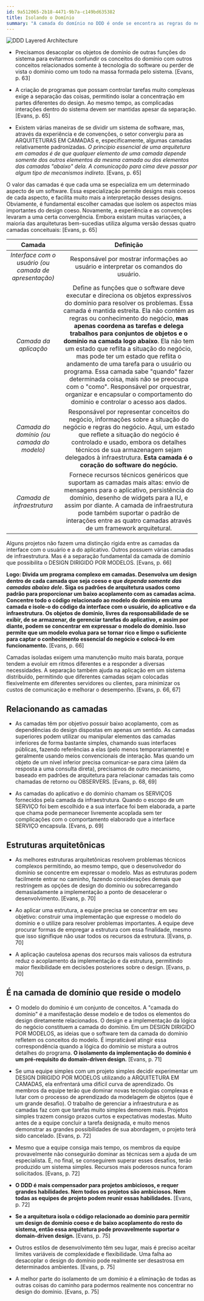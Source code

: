```yaml
---
id: 9a512065-2b18-4471-9b7a-c149bd635382
title: Isolando o Domínio
summary: "A camada do domínio no DDD é onde se encontra as regras do negócio, que resolve e trata dos problemas e soluções do negócio"
---
```


<img src="{{ mix('/images/articles/DDD/DDD-layered-achitecture.png') }}" alt="DDD Layered Architecture">

- Precisamos desacoplar os objetos de domínio de outras funções do sistema para evitarmos confundir os conceitos do domínio com outros conceitos relacionados somente à tecnologia do software ou perder de vista o domínio como um todo na massa formada pelo sistema. [Evans, p. 63]

- A criação de programas que possam controlar tarefas muito complexas exige a separação das coisas, permitindo isolar a concentração em partes diferentes do design. Ao mesmo tempo, as complicadas interações dentro do sistema devem ser mantidas apesar da separação. [Evans, p. 65]

- Existem várias maneiras de se dividir um sistema de software, mas, através da experiência e de convenções, o setor convergiu para as ARQUITETURAS EM CAMADAS e, especificamente, algumas camadas relativamente padronizadas. *O princípio essencial de uma arquitetura em camadas é de que qualquer elemento de uma camada depende somente dos outros elementos da mesma camada ou dos elementos das camadas "abaixo" dela. A comunicação para cima deve passar por algum tipo de mecanismos indireto.* [Evans, p. 65]

O valor das camadas é que cada uma se especializa em um determinado aspecto de um software. Essa especialização permite designs mais coesos de cada aspecto, e facilita muito mais a interpretação desses designs. Obviamente, é fundamental escolher camadas que isolem os aspectos mias importantes do design coeso. Novamente, a experiência e as convenções levaram a uma certa convergência. Embora existam muitas variações, a maioria das arquiteturas bem-sucedias utiliza alguma versão dessas quatro camadas conceituais: [Evans, p. 65]


| **Camada**                                              | **Definição**                                                                                                                                                                                                                                                                                                                                                                                                                                                                                                                    |
|:---------------------------------------------------:|:----------------------------------------------------------------------------------------------------------------------------------------------------------------------------------------------------------------------------------------------------------------------------------------------------------------------------------------------------------------------------------------------------------------------------------------------------------------------------------------------------------------------------:|
| *Interface com o usuário (ou camada de apresentação)* | Responsável por mostrar informações ao usuário e interpretar os comandos do usuário.                                                                                                                                                                                                                                                                                                                                                                                                                                         |
| *Camada da aplicação*                                 | Define as funções que o software deve executar e direciona os objetos expressivos do domínio para resolver os problemas. Essa camada é mantida estreita. Ela não contém as regras ou conhecimento do negócio, **mas apenas coordena as tarefas e delega trabalhos para conjuntos de objetos e o domínio na camada logo abaixo**. Ela não tem um estado que reflita a situação do negócio, mas pode ter um estado que reflita o andamento de uma tarefa para o usuário ou programa. Essa camada sabe "quando" fazer determinada coisa, mais não se preocupa com o "como". Responsável por orquestrar, organizar e encapsular o comportamento do domínio e controlar o acesso aos dados. |
| *Camada do domínio (ou camada do modelo)*             | Responsável por representar conceitos do negócio, informações sobre a situação do negócio e regras do negócio. Aqui, um estado que reflete a situação do negócio é controlado e usado, embora os detalhes técnicos de sua armazenagem sejam delegados à infraestrutura. **Esta camada é o coração do software do negócio.**                                                                                                                                                                                                |
| *Camada de infraestrutura*                            | Fornece recursos técnicos genéricos que suportam as camadas mais altas: envio de mensagens para o aplicativo, persistência do domínio, desenho de widgets para a IU, e assim por diante. A camada de infraestrutura pode também suportar o padrão de interações entre as quatro camadas através de um framework arquitetural.                                                                                                                                                                                                |

Alguns projetos não fazem uma distinção rígida entre as camadas da interface com o usuário e a do aplicativo. Outros possuem várias camadas de infraestrutura. Mas é a separação fundamental da camada de domínio que possibilita o DESIGN DIRIGIDO POR MODELOS. [Evans, p. 66]

**Logo: Divida um programa complexo em camadas. Desenvolva um design dentro de cada camada que seja coeso e que _dependa somente das camadas abaixo dele_. Siga os padrões de arquitetura usados como padrão para proporcionar um baixo acoplamento com as camadas acima. Concentre todo o código relacionado ao modelo do domínio em uma camada e isole-o do código da interface com o usuário, do aplicativo e da infraestrutura. Os objetos de domínio, livres da responsabilidade de se exibir, de se armazenar, de gerenciar tarefas do aplicativo, e assim por diante, podem se concentrar em expressar o modelo do domínio. Isso permite que um modelo evolua para se tornar rico e limpo o suficiente para captar o conhecimento essencial do negócio e colocá-lo em funcionamento.** [Evans, p. 66]

Camadas isoladas exigem uma manutenção muito mais barata, porque tendem a evoluir em ritmos diferentes e a responder a diversas necessidades. A separação também ajuda na aplicação em um sistema distribuído, permitindo que diferentes camadas sejam colocadas flexivelmente em diferentes servidores ou clientes, para minimizar os custos de comunicação e melhorar o desempenho. [Evans, p. 66, 67]

## Relacionando as camadas

- As camadas têm por objetivo possuir baixo acoplamento, com as dependências do design dispostas em apenas um sentido. As camadas superiores podem utilizar ou manipular elementos das camadas inferiores de forma bastante simples, chamando suas interfaces públicas, fazendo referências a elas (pelo menos temporariamente) e geralmente usando meios convencionais de interação. Mas quando um objeto de um nível inferior precisa comunicar-se para cima (além da resposta a uma consulta direta), precisamos de outro mecanismo, baseado em padrões de arquitetura para relacionar camadas tais como chamadas de retorno ou OBSERVERS. [Evans, p. 68, 69]

- As camadas do aplicativo e do domínio chamam os SERVIÇOS fornecidos pela camada da infraestrutura. Quando o escopo de um SERVIÇO foi bem escolhido e a sua interface foi bem elaborada, a parte que chama pode permanecer livremente acoplada sem ter complicações com o comportamento elaborado que a interface SERVIÇO encapsula. [Evans, p. 69]

## Estruturas arquitetônicas

- As melhores estruturas arquitetônicas resolvem problemas técnicos complexos permitindo, ao mesmo tempo, que o desenvolvedor do domínio se concentre em expressar o modelo. Mas as estruturas podem facilmente entrar no caminho, fazendo considerações demais que restringem as opções de design do domínio ou sobrecarregando demasiadamente a implementação a ponto de desacelerar o desenvolvimento. [Evans, p. 70]

- Ao aplicar uma estrutura, a equipe precisa se concentrar em seu objetivo: construir uma implementação que expresse o modelo do domínio e o utilize para resolver problemas importantes. A equipe deve procurar formas de empregar a estrutura com essa finalidade, mesmo que isso signifique não usar todos os recursos da estrutura. [Evans, p. 70]

- A aplicação cautelosa apenas dos recursos mais valiosos da estrutura reduz o acoplamento da implementação e da estrutura, permitindo maior flexibilidade em decisões posteriores sobre o design. [Evans, p. 70]

## É na camada de domínio que reside o modelo

- O modelo do domínio é um conjunto de conceitos. A "camada do domínio" é a manifestação desse modelo e de todos os elementos do design diretamente relacionados. O design e a implementação da lógica do negócio constituem a camada do domínio. Em um DESIGN DIRIGIDO POR MODELOS, as ideias que o software tem da camada do domínio refletem os conceitos do modelo. É impraticável atingir essa correspondência quando a lógica do domínio se mistura a outros detalhes do programa. **O isolamento da implementação do domínio é um pré-requisito do domain-driven design.** [Evans, p. 71]

- Se uma equipe simples com um projeto simples decidir experimentar um DESIGN DIRIGIDO POR MODELOS utilizando a ARQUITETURA EM CAMADAS, ela enfrentará uma difícil curva de aprendizado. Os membros da equipe terão que dominar novas tecnologias complexas e lutar com o processo de aprendizado da modelagem de objetos (que é um grande desafio). O trabalho de gerenciar a infraestrutura e as camadas faz com que tarefas muito simples demorem mais. Projetos simples trazem consigo prazos curtos e expectativas modestas. Muito antes de a equipe concluir a tarefa designada, e muito menos demonstrar as grandes possibilidades de sua abordagem, o projeto terá sido cancelado. [Evans, p. 72]

- Mesmo que a equipe consiga mais tempo, os membros da equipe provavelmente não conseguirão dominar as técnicas sem a ajuda de um especialista. E, no final, se conseguirem superar esses desafios, terão produzido um sistema simples. Recursos mais poderosos nunca foram solicitados. [Evans, p. 72]

- **O DDD é mais compensador para projetos ambiciosos, e requer grandes habilidades. Nem todos os projetos são ambiciosos. Nem todas as equipes de projeto podem reunir essas habilidades.** [Evans, p. 72]

- **Se a arquitetura isola o código relacionado ao domínio para permitir um design de domínio coeso e de baixo acoplamento do resto do sistema, então essa arquitetura pode provavelmente suportar o domain-driven design.** [Evans, p. 75]

- Outros estilos de desenvolvimento têm seu lugar, mais é preciso aceitar limites variáveis de complexidade e flexibilidade. Uma falha ao desacoplar o design do domínio pode realmente ser desastrosa em determinados ambientes. [Evans, p. 75]

- A melhor parte do isolamento de um domínio é a eliminação de todas as outras coisas do caminho para podermos realmente nos concentrar no design do domínio. [Evans, p. 75]

